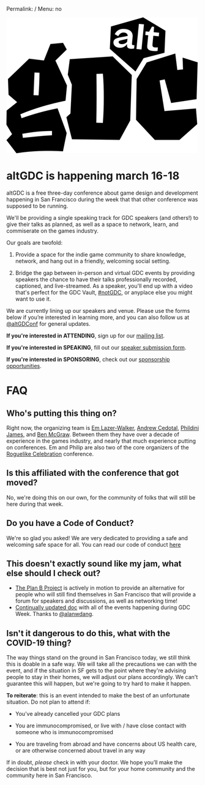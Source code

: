 Permalink: /
Menu: no

![altGDC](/images/_logo-hq-transparent-small.png)

# altGDC is happening march 16-18

altGDC is a free three-day conference about game design and development happening in San Francisco during the week that that other conference was supposed to be running.

We'll be providing a single speaking track for GDC speakers (and others!) to give their talks as planned, as well as a space to network, learn, and commiserate on the games industry.

Our goals are twofold:

1. Provide a space for the indie game community to share knowledge, network, and hang out in a friendly, welcoming social setting.

2. Bridge the gap between in-person and virtual GDC events by providing speakers the chance to have their talks professionally recorded, captioned, and live-streamed. As a speaker, you'll end up with a video that's perfect for the GDC Vault, [#notGDC](http://notgdc.fun), or anyplace else you might want to use it.

We are currently lining up our speakers and venue. Please use the forms below if you’re interested in learning more, and you can also follow us at [@altGDConf](https://twitter.com/altgdconf) for general updates.

**If you're interested in ATTENDING**, sign up for our [mailing list](https://buttondown.email/altgdc).

**If you're interested in SPEAKING**, fill out our [speaker submission form](https://airtable.com/shrz46IoZcXkIeYYQ).

**If you're interested in SPONSORING**, check out our [sponsorship opportunities](https://altgdc.com/sponsors).

# FAQ

## Who's putting this thing on?

Right now, the organizing team is [Em Lazer-Walker](https://twitter.com/lazerwalker), [Andrew Cedotal](https://andrewcedotal.com/), [Phildini James](https://twitter.com/phildini), and [Ben McGraw](https://twitter.com/bengrue). Between them they have over a decade of experience in the games industry, and nearly that much experience putting on conferences. Em and Philip are also two of the core organizers of the [Roguelike Celebration](https://roguelike.club) conference.

## Is this affiliated with the conference that got moved?

No, we're doing this on our own, for the community of folks that will still be here during that week.

## Do you have a Code of Conduct?

We're so glad you asked! We are very dedicated to providing a safe and welcoming safe space for all. You can read our code of conduct [here](https://altgdc.com/coc)

## This doesn't exactly sound like my jam, what else should I check out?
- [The Plan B Project](https://www.facebook.com/events/2691541054244423/) is actively in motion to provide an alternative for people who will still find themselves in San Francisco that will provide a forum for speakers and discussions, as well as networking time!
- [Continually updated doc](https://docs.google.com/document/d/1t1i1kUgv7W4TG1wnUJ1yPhJgC0F0WO0wcAPN4dynofY/edit) with all of the events happening during GDC Week. Thanks to [@alanwdang](https://twitter.com/alanwdang/).

## Isn't it dangerous to do this, what with the COVID-19 thing?

The way things stand on the ground in San Francisco today, we still think this is doable in a safe way. We will take all the precautions we can with the event, and if the situation in SF gets to the point where they're advising people to stay in their homes, we will adjust our plans accordingly. We can't guarantee this will happen, but we're going to try hard to make it happen.

**To reiterate**: this is an event intended to make the best of an unfortunate situation. Do not plan to attend if:

- You've already cancelled your GDC plans

- You are immunocompromised, or live with / have close contact with someone who is immunocompromised

- You are traveling from abroad and have concerns about US health care, or are otherwise concerned about travel in any way

If in doubt, _please_ check in with your doctor. We hope you’ll make the decision that is best not just for you, but for your home community and the community here in San Francisco.
